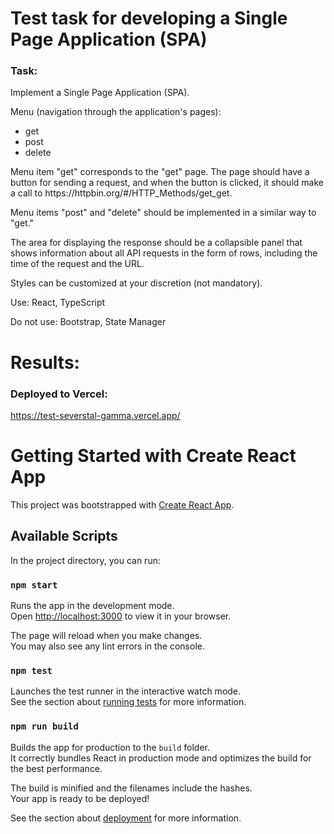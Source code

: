 # Test task for developing a Single Page Application (SPA)

<h3>Task:</h3>
<p>Implement a Single Page Application (SPA).</p>
<p>Menu (navigation through the application's pages):</p>
<ul>
<li>get</li>
<li>post</li>
<li>delete</li>
</ul>
<p>Menu item "get" corresponds to the "get" page. The page should have a button for sending a request, and when the button is clicked, it should make a call to https://httpbin.org/#/HTTP_Methods/get_get.</p>
<p>Menu items "post" and "delete" should be implemented in a similar way to "get."</p>
<p>The area for displaying the response should be a collapsible panel that shows information about all API requests in the form of rows, including the time of the request and the URL.</p>
<p>Styles can be customized at your discretion (not mandatory).</p>
<p>Use: React, TypeScript</p>
<p>Do not use: Bootstrap, State Manager</p>

# Results:

<h3>Deployed to Vercel:</h3>

https://test-severstal-gamma.vercel.app/

# Getting Started with Create React App

This project was bootstrapped with [Create React App](https://github.com/facebook/create-react-app).

## Available Scripts

In the project directory, you can run:

### `npm start`

Runs the app in the development mode.\
Open [http://localhost:3000](http://localhost:3000) to view it in your browser.

The page will reload when you make changes.\
You may also see any lint errors in the console.

### `npm test`

Launches the test runner in the interactive watch mode.\
See the section about [running tests](https://facebook.github.io/create-react-app/docs/running-tests) for more information.

### `npm run build`

Builds the app for production to the `build` folder.\
It correctly bundles React in production mode and optimizes the build for the best performance.

The build is minified and the filenames include the hashes.\
Your app is ready to be deployed!

See the section about [deployment](https://facebook.github.io/create-react-app/docs/deployment) for more information.

